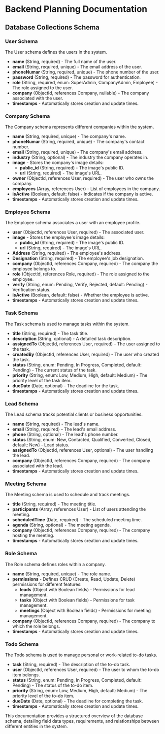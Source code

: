 # Backend Planning Documentation

## Database Collections Schema

### User Schema
The User schema defines the users in the system.
- **name** (String, required) - The full name of the user.
- **email** (String, required, unique) - The email address of the user.
- **phoneNumar** (String, required, unique) - The phone number of the user.
- **password** (String, required) - The password for authentication.
- **role** (String, required, enum: SuperAdmin, CompanyAdmin, Employee) - The role assigned to the user.
- **company** (ObjectId, references Company, nullable) - The company associated with the user.
- **timestamps** - Automatically stores creation and update times.

### Company Schema
The Company schema represents different companies within the system.
- **name** (String, required, unique) - The company's name.
- **phoneNumar** (String, required, unique) - The company's contact number.
- **email** (String, required, unique) - The company's email address.
- **industry** (String, optional) - The industry the company operates in.
- **image** - Stores the company's image details:
  - **public_id** (String, required) - The image's public ID.
  - **url** (String, required) - The image's URL.
- **owner** (ObjectId, references User, required) - The user who owns the company.
- **employees** (Array<ObjectId>, references User) - List of employees in the company.
- **isActive** (Boolean, default: false) - Indicates if the company is active.
- **timestamps** - Automatically stores creation and update times.

### Employee Schema
The Employee schema associates a user with an employee profile.
- **user** (ObjectId, references User, required) - The associated user.
- **image** - Stores the employee's image details:
  - **public_id** (String, required) - The image's public ID.
  - **url** (String, required) - The image's URL.
- **Address** (String, required) - The employee's address.
- **Designation** (String, required) - The employee's job designation.
- **company** (ObjectId, references Company, required) - The company the employee belongs to.
- **role** (ObjectId, references Role, required) - The role assigned to the employee.
- **verify** (String, enum: Pending, Verify, Rejected, default: Pending) - Verification status.
- **isActive** (Boolean, default: false) - Whether the employee is active.
- **timestamps** - Automatically stores creation and update times.

### Task Schema
The Task schema is used to manage tasks within the system.
- **title** (String, required) - The task title.
- **description** (String, optional) - A detailed task description.
- **assignedTo** (ObjectId, references User, required) - The user assigned to the task.
- **createdBy** (ObjectId, references User, required) - The user who created the task.
- **status** (String, enum: Pending, In Progress, Completed, default: Pending) - The current status of the task.
- **priority** (String, enum: Low, Medium, High, default: Medium) - The priority level of the task item.
- **dueDate** (Date, optional) - The deadline for the task.
- **timestamps** - Automatically stores creation and update times.

### Lead Schema
The Lead schema tracks potential clients or business opportunities.
- **name** (String, required) - The lead's name.
- **email** (String, required) - The lead's email address.
- **phone** (String, optional) - The lead's phone number.
- **status** (String, enum: New, Contacted, Qualified, Converted, Closed, default: New) - Lead status.
- **assignedTo** (ObjectId, references User, optional) - The user handling the lead.
- **company** (ObjectId, references Company, required) - The company associated with the lead.
- **timestamps** - Automatically stores creation and update times.

### Meeting Schema
The Meeting schema is used to schedule and track meetings.
- **title** (String, required) - The meeting title.
- **participants** (Array<ObjectId>, references User) - List of users attending the meeting.
- **scheduledTime** (Date, required) - The scheduled meeting time.
- **agenda** (String, optional) - The meeting agenda.
- **company** (ObjectId, references Company, required) - The company hosting the meeting.
- **timestamps** - Automatically stores creation and update times.

### Role Schema
The Role schema defines roles within a company.
- **name** (String, required, unique) - The role name.
- **permissions** - Defines CRUD (Create, Read, Update, Delete) permissions for different features:
  - **leads** (Object with Boolean fields) - Permissions for lead management.
  - **tasks** (Object with Boolean fields) - Permissions for task management.
  - **meetings** (Object with Boolean fields) - Permissions for meeting management.
- **company** (ObjectId, references Company, required) - The company to which the role belongs.
- **timestamps** - Automatically stores creation and update times.

### Todo Schema
The Todo schema is used to manage personal or work-related to-do tasks.
- **task** (String, required) - The description of the to-do task.
- **user** (ObjectId, references User, required) - The user to whom the to-do item belongs.
- **status** (String, enum: Pending, In Progress, Completed, default: Pending) - The status of the to-do item.
- **priority** (String, enum: Low, Medium, High, default: Medium) - The priority level of the to-do item.
- **dueDate** (Date, optional) - The deadline for completing the task.
- **timestamps** - Automatically stores creation and update times.

This documentation provides a structured overview of the database schema, detailing field data types, requirements, and relationships between different entities in the system.
